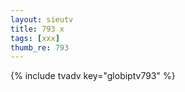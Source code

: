 ```yaml
--- 
layout: sieutv
title: 793 x
tags: [xxx]
thumb_re: 793
---
```

{% include tvadv key="globiptv793" %} 
